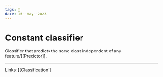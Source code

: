 ```yaml
---
tags: 🌱
date: 15--May--2023
---
```


# Constant classifier

Classifier that predicts the same class independent of any feature/[[Predictor]].

---
Links: [[Classification]]